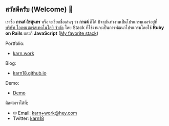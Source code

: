 ## สวัสดีครับ (Welcome) 👋

<!--
**karn18/karn18** is a ✨ _special_ ✨ repository because its `README.md` (this file) appears on your GitHub profile.
-->

เราชื่อ **กานต์ ถิรสุนทร** หรือจะเรียกชื่อเล่นๆ ว่า **กานต์** ก็ได้ ปัจจุบันทำงานเป็นโปรแกรมเมอร์อยู่ที่[บริษัท โอเพนซอร์สเทคโนโลยี จำกัด](https://opensource-technology.com/) โดย Stack ที่ใช้งานจะเป็นการพัฒนาโปรแกรมโดยใช้ **Ruby on Rails** และก็ **JavaScript** ([My favorite stack](https://karn18.github.io/dev/2020/07/09/my-favorite-stack.html))

Portfolio:
- [karn.work](https:https://karn.work)

Blog:
- [karn18.github.io](https://karn18.github.io)

Demo:
- [Demo](https://staging.karn.work)

ติดต่อเราได้ที่:
- ✉ Email: karn+work@hey.com
- Twitter: [karn18](https://twitter.com/karn18)
